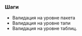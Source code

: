 ### Шаги
  - Валидация на уровне пакета
  - Валидация на уровне тапи
  - Валидация на уровне таблиц.